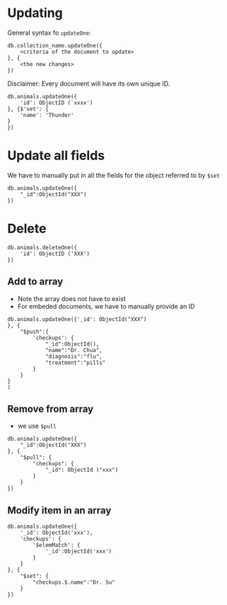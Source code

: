 # Updating

General syntax fo `updateOne`:
```
db.collection_name.updateOne({
    <criteria of the document to update>
}, {
    <the new changes>
})
```

Disclaimer: Every document will have its own unique ID.

```
db.animals.updateOne({
    'id': ObjectID (`xxxx')
}, {$'set': {
    'name': 'Thunder'
}
})
```

# Update all fields
We have to manually put in all the fields for the object referred to by `$set`
```
db.animals.updateOne({
    "_id":ObjectId("XXX")
})
```

# Delete
```
db.animals.deleteOne({
    'id': ObjectID ('XXX')
})
```

## Add to array 
* Note the array does not have to exist
* For embeded documents, we have to manually provide an ID

```
db.animals.updateOne({'_id': ObjectId("XXX")
}, {
    "$push":{
        'checkups': {
            "_id":ObjectId(),
            "name":"Dr. Chua",
            "diagnosis":"flu",
            "treatment":"pills"
        }
    }
}
)
```

## Remove from array

* we use `$pull`
```
db.animals.updateOne({
    "_id":ObjectId("XXX")
}, {
    "$pull": {
        "checkups": {
            "_id": ObjectId ("xxx")
        }
    }
})
```

## Modify item in an array

```
db.animals.updateOne({
    '_id': ObjectId('xxx'),
    'checkups': {
        '$elemMatch': {
            '_id':ObjectId('xxx')
        }
    }
}, {
    "$set": {
        "checkups.$.name":"Dr. Su"
    }
})
```